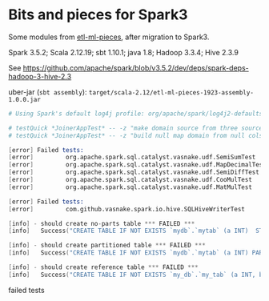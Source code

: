 # Bits and pieces for Spark3

Some modules from [etl-ml-pieces](../etl-ml-pieces.scala/readme.md), after migration to Spark3.

Spark 3.5.2; Scala 2.12.19; sbt 1.10.1; java 1.8; Hadoop 3.3.4; Hive 2.3.9

See https://github.com/apache/spark/blob/v3.5.2/dev/deps/spark-deps-hadoop-3-hive-2.3

uber-jar (`sbt assembly`): `target/scala-2.12/etl-ml-pieces-1923-assembly-1.0.0.jar`

```s
# Using Spark's default log4j profile: org/apache/spark/log4j2-defaults.properties

# testQuick *JoinerAppTest* -- -z "make domain source from three sources with features selection"
# testQuick *JoinerAppTest* -- -z "build null map domain from null cols"

[error] Failed tests:
[error]         org.apache.spark.sql.catalyst.vasnake.udf.SemiSumTest
[error]         org.apache.spark.sql.catalyst.vasnake.udf.MapDecimalTest
[error]         org.apache.spark.sql.catalyst.vasnake.udf.SemiDiffTest
[error]         org.apache.spark.sql.catalyst.vasnake.udf.CooMulTest
[error]         org.apache.spark.sql.catalyst.vasnake.udf.MatMulTest

[error] Failed tests:          
[error]         com.github.vasnake.spark.io.hive.SQLHiveWriterTest

[info] - should create no-parts table *** FAILED ***
[info]   Success("CREATE TABLE IF NOT EXISTS `mydb`.`mytab` (a INT)  STORED AS ORC") did not equal Success("CREATE TABLE IF NOT EXISTS `mydb`.`mytab` (`a` INT)  STORED AS ORC") (SQLHiveWriterTest.scala:17)

[info] - should create partitioned table *** FAILED ***
[info]   Success("CREATE TABLE IF NOT EXISTS `mydb`.`mytab` (a INT) PARTITIONED BY (b STRING) STORED AS ORC") did not equal Success("CREATE TABLE IF NOT EXISTS `mydb`.`mytab` (`a` INT) PARTITIONED BY (`b` STRING) STORED AS ORC") (SQLHiveWriterTest.scala:25)

[info] - should create reference table *** FAILED ***
[info]   Success("CREATE TABLE IF NOT EXISTS `my_db`.`my_tab` (a INT, b FLOAT, c DOUBLE, d ARRAY<DOUBLE>, e MAP<BIGINT, SMALLINT>) PARTITIONED BY (dt STRING, uid_type STRING) STORED AS ORC") did not equal Success("CREATE TABLE IF NOT EXISTS `my_db`.`my_tab` (`a` INT, `b` FLOAT, `c` DOUBLE, `d` ARRAY<DOUBLE>, `e` MAP<BIGINT, SMALLINT>) PARTITIONED BY (`dt` STRING, `uid_type` STRING) STORED AS ORC") (SQLHiveWriterTest.scala:33)             

```
failed tests
